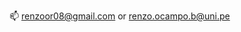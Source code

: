 📫 renzoor08@gmail.com or renzo.ocampo.b@uni.pe

<!---
RenzoOcampo/RenzoOcampo is a ✨ special ✨ repository because its `README.md` (this file) appears on your GitHub profile.
You can click the Preview link to take a look at your changes.
--->

